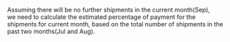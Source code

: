 Assuming there will be no further shipments in the current month(Sep),   
we need to calculate the estimated percentage of payment for the shipments for current month, based on the total number of shipments in the past two months(Jul and Aug).   

